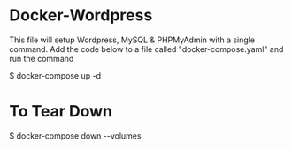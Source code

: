 # Docker-Wordpress

This file will setup Wordpress, MySQL & PHPMyAdmin with a single command. Add the code below to a file called "docker-compose.yaml" and run the command

$ docker-compose up -d

# To Tear Down
$ docker-compose down --volumes
